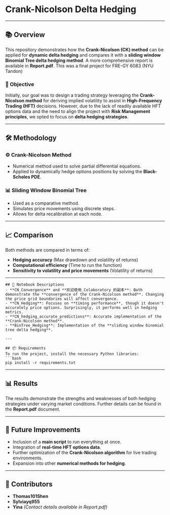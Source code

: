 # Crank-Nicolson Delta Hedging

---

## 📚 Overview
This repository demonstrates how the **Crank-Nicolson (CK) method** can be applied for **dynamic delta hedging** and compares it with a **sliding window Binomial Tree delta hedging method**. A more comprehensive report is available in **Report.pdf**. This was a final project for FRE-GY 6083 (NYU Tandon)

### 🎯 Objective
Initially, our goal was to design a trading strategy leveraging the **Crank-Nicolson method** for deriving implied volatility to assist in **High-Frequency Trading (HFT)** decisions. However, due to the lack of readily available HFT options data and the need to align the project with **Risk Management principles**, we opted to focus on **delta hedging strategies**.

---

## 🛠️ Methodology

### ⚙️ Crank-Nicolson Method
- Numerical method used to solve partial differential equations.
- Applied to dynamically hedge options positions by solving the **Black-Scholes PDE**.

### 📊 Sliding Window Binomial Tree
- Used as a comparative method.
- Simulates price movements using discrete steps.
- Allows for delta recalibration at each node.

---

## 📈 Comparison
Both methods are compared in terms of:
- **Hedging accuracy** (Max drawdown and volatility of returns)
- **Computational efficiency** (Time to run the function)
- **Sensitivity to volatility and price movements** (Volatility of returns)

---
```
## 📌 Notebook Descriptions
- **CN_Convergence** and **欢迎使用_Colaboratory 的副本**: Both demonstrate the **convergence of the Crank-Nicolson method**. Changing the price grid boundaries will affect convergence.
- **CN_Hedging**: Focuses on **timing performance**, though it doesn't accurately price options. Surprisingly, it performs well in hedging metrics.
- **CN_hedging_accurate_predictions**: Accurate implementation of the **Crank-Nicolson method**.
- **BinTree_Hedging**: Implementation of the **sliding window binomial tree delta hedging**.

---

## 📦 Requirements
To run the project, install the necessary Python libraries:
```bash
pip install -r requirements.txt
```

---

## 📊 Results
The results demonstrate the strengths and weaknesses of both hedging strategies under varying market conditions. Further details can be found in the **Report.pdf** document.

---

## 🚀 Future Improvements
- Inclusion of a **main script** to run everything at once.
- Integration of **real-time HFT options data**.
- Further optimization of the **Crank-Nicolson algorithm** for live trading environments.
- Expansion into other **numerical methods for hedging**.

---

## 👥 Contributors
- **Thomas101Shen**
- **Sylviayq955**
- **Yina** *(Contact details available in Report.pdf)*
